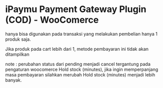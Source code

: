 # iPaymu Payment Gateway Plugin (COD) - WooComerce

hanya bisa digunakan pada transaksi yang melakukan pembelian hanya 1 produk saja.

Jika produk pada cart lebih dari 1, metode pembayaran ini tidak akan ditampilkan

note : perubahan status dari pending menjadi cancel tergantung pada pengaturan woocomerce Hold stock (minutes), jika ingin memperpanjang masa pembayaran silahkan merubah Hold stock (minutes) menjadi lebih banyak.
